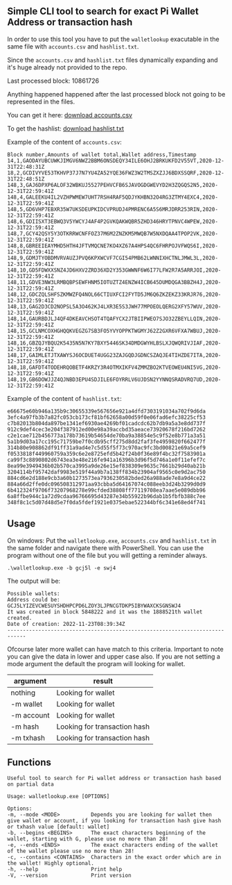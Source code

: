 ## Simple CLI tool to search for exact Pi Wallet Address or transaction hash


In order to use this tool you have to put the `walletlookup` exacutable in the same file with `accounts.csv` and `hashlist.txt`.

Since the `accounts.csv` and `hashlist.txt` files dynamically expanding and it's huge already not provided to the repo.

Last processed block: 10861726

Anything happened happened after the last processed block not going to be represented in the files.

You can get it here: [download accounts.csv](https://drive.google.com/file/d/1AlUVAI0lie6n7VAkpMK3Dhro_aWpUvEK/view?usp=drive_link)

To get the hashlist: [download hashlist.txt](https://drive.google.com/file/d/1QRd9Hf6V1mf1tigDcQpj93ShQNl4kk0W/view?usp=drive_link)


Example of the content of `accounts.csv`:
 

    Block number,Amounts of wallet total,Wallet address,Timestamp
	14,1,GAODAYUBCUWKJIMGV6NWZ2BBM6ONSDEQY34ILE6OHJ2BRKUKFD2V55VT,2020-12-31T22:48:31Z
	18,2,GCDIVYVE53TKHVP37J7N7YU4ZA52YQE36FWZ3W2TMSZXZJJ6BDXSSQRF,2020-12-31T22:48:51Z
	148,3,GAJ6DPXP6ALOF32WBKUJ5527PEHVCFB6SJAVOGDGWEVYD2H3ZQGQS2N5,2020-12-31T22:59:41Z
	148,4,GALEEKU4IL2VZHPWMEW7UHT7RSH4RAF5QDJYKHBN32O4RG3ZTMY4EXC4,2020-12-31T22:59:41Z
	148,5,GD6VHP7EBXR35W7UKSDEUPKIDCVPRUDJ4PMRENC6A5S6MRJDRR253RIN,2020-12-31T22:59:41Z
	148,6,GDIISXT3EBWQ3V5YWCYJ4AF4P2GVKQAKWQBR5ZHD346HRYTPNVC4WPEW,2020-12-31T22:59:41Z
	148,7,GCY42QSY5Y3OTKRRWCNFFOZ37M6M2ZNZKM5MWQB7W5NXDQAA4TPOP2VK,2020-12-31T22:59:41Z
	148,8,GBREEIEAYMHD5HTH4JFTVMQCNE7KO4XZ67A4HPS4QC6FHRPOJVFWQS6I,2020-12-31T22:59:41Z
	148,9,GDMJTYOBDMVRVAUZJPVQ6KPXWCVF7CGI54PMB62LWNNIXHCTNLJMWL3L,2020-12-31T22:59:41Z
	148,10,GD5FDWXXSNZ4JD6HXV2ZRD36XD2Y353GWWNF6W6I77LFW2R7A5ARRJOI,2020-12-31T22:59:41Z
	148,11,GDVE3NW3LRMBQBPSEWFHNM5IOTUZTZ4ENZW4ICB645DUMDQGA3BBZH4J,2020-12-31T22:59:41Z
	148,12,GDCZQLSHFSZKMWZFQ4NOL66CTIUXFCI2FYTD5JM6Q6ZKZEKZ33KRJR76,2020-12-31T22:59:41Z
	148,13,GAG2D3CD2NOPSL5A3O462KJ4LXR3E5S3JWH77MPOEOLQERG2XFY57WUV,2020-12-31T22:59:41Z
	148,14,GAURBDJLJ4QF4DKEAVCHSOT4TQAFYCX2JTBIIPWEO7SJO32ZBEYLLQIN,2020-12-31T22:59:41Z
	148,15,GCLNMCOXHGHQQKVEGZG7SB3FO5YVYOPPKTWGMYJ62Z2GXR6VFXA7WBUJ,2020-12-31T22:59:41Z
	148,16,GBZQJYBQU2K5435N5N7KY7BXY5446SK34DMDGWYHLBSLXJQWQRIVJIAF,2020-12-31T22:59:41Z
	148,17,GAIMLETJTXAWYSJ6OCDUET4UGG23ZAJGQDJGDNCSZAQJE4TIHZDE7ITA,2020-12-31T22:59:41Z
	148,18,GAFDT4TODEHRQOBETF4KRZY3R4OTMXIKFV4ZMMZBO2KTVEOWEU4NI5VG,2020-12-31T22:59:41Z
	148,19,GB6DOWJJZ4QJNBD3EPU4SDJILE6FOYRRLV6UJDSN2YYNNQSRADVRQ7UD,2020-12-31T22:59:41Z

Example of the content of `hashlist.txt`:


    e66675e60b946a135b9c30655339e567656e921a4dfd7303191034a702f9d6da
    3efc4a97fb3b7a82fc053cb173cf81bf62658a00d59f0e06fad6efc38225cf53
    c7b82013b804da897be1341ef6930ae4269bf01cadcdc62b7db9a5a3e8dd737f
    912c9def4cec3e204f387912ed00e98a39accbd35aeace73920678f216bd7262
    c2e1cae712b456773a178b73619b54654de70ba9a38854e5c9f52e8b771a3a51
    5a1b9d03a17cc195c71759be7f0cdb95cff275d8dd2faf3fe4959820f662477f
    314b80e908862df91ff31a9ad4e7c5d55f5f73c970ac9fc3bd00821e69a5cef9
    f0533818f449960759a359c6e2e8725efd5b42f24b0f36e89f4bc32f7583901a
    ca99f3c8890802d6743ea3e48e216fe941a16396b3d96f5d746a1e0f11efef7c
    8ea99e3949436b02b570ca3995a9de26e15ef838309e9635c7661b29d40ab21b
    3204114bf95742daf9983e519f44a9b7a138ff834b23904af9565c0e9d2ac750
    884cd6e2d188e9cb3a60b1273573ea7936230582bded26a988ade7e8a9d4ce22
    884a66d2ffe0dc096508312971aa93cbba5d64167074c088eeb3d24b3299d0d9
    6b412324f9706f73207968278e99cfded38808ff77119708ea7aae5e089dbb96
    6a8ffbe944c1a72d9cdaa96766695d43287e34b55922b96dab1b5fbfb388c7ee
    348f8c1c5d07d48d5e7f0da5fdef1921e0375ebae522344bf6c341e68ed4f741

## Usage
On windows:
Put the `walletlookup.exe`, `accounts.csv` and `hashlist.txt` in the same folder and navigate there with PowerShell. You can use the program without one of the file but you will getting a reminder always.

    .\walletlookup.exe -b gcj5l -e swj4

The output will be: 

    Possible wallets:
	Address could be: GCJ5LYIZEVCWESUYSHDHPCPD6LZOY3LJPNCGTDKP5IBYWAXCKSGNSWJ4
	It was created in block 5848222 and it was the 1888521th wallet created.
	Date of creation: 2022-11-23T08:39:34Z
	----------------------------------------------------------------------------

Ofcourse later more wallet can have match to this criteria.
Important to note you can give the data in lower and upper case also.
If you are not setting a mode argument the default the program will looking for wallet.

|argument| result |
|--|--|
| nothing | Looking for wallet |
| -m wallet | Looking for wallet |
| -m account | Looking for wallet |
| -m hash | Looking for transaction hash |
| -m txhash | Looking for transaction hash |

## Functions

    Useful tool to search for Pi wallet address or transaction hash based on partial data

    Usage: walletlookup.exe [OPTIONS]

    Options:
    -m, --mode <MODE>          Depends you are looking for wallet then give wallet or account, if you looking for transaction hash give hash or txhash value [default: wallet]
    -b, --begins <BEGINS>      The exact characters beginning of the wallet, starting with G, please use no more than 28!
    -e, --ends <ENDS>          The exact characters ending of the wallet of the wallet please use no more than 28!
    -c, --contains <CONTAINS>  Characters in the exact order which are in the wallet! Highly optional.
    -h, --help                 Print help
    -V, --version              Print version
